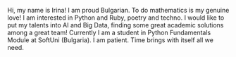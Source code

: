 Hi, my name is Irina! I am proud Bulgarian. To do mathematics is my genuine love!
I am interested in Python and Ruby, poetry and techno.
I would like to put my talents into AI and Big Data, finding some great academic solutions among a great team!
Currently I am a student in Python Fundamentals Module at SoftUni (Bulgaria).
I am patient. Time brings with itself all we need.
